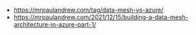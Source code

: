 - https://mrpaulandrew.com/tag/data-mesh-vs-azure/
- https://mrpaulandrew.com/2021/12/15/building-a-data-mesh-architecture-in-azure-part-1/
